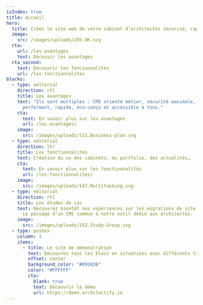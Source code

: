 ```yaml
---
isIndex: true
title: Accueil
hero:
  title: Créez le site web de votre cabinet d’architectes sécurisé, rapide et accessible à tous.
  image:
    src: /images/uploads/205.OK.svg
  cta:
    url: /les-avantages
    text: Découvir les avantages
  cta_second:
    text: Découvrir les foncionnalités
    url: /les-fonctionnalites
blocks:
  - type: editorial
    direction: rtl
    title: Les avantages
    text: "Ils sont multiples : CMS orienté métier, sécurité maximale, site web
      performant, rapide, éco-conçu et accessible à tous."
    cta:
      text: En savoir plus sur les avantages
      url: /les-avantages/
    image:
      src: /images/uploads/111.Business-plan.svg
  - type: editorial
    direction: ltr
    title: Les fonctionnalités
    text: Création du ou des cabinets, du portfolio, des actualités…
    cta:
      text: En savoir plus sur les fonctionnalités
      url: /les-fonctionnalites/
    image:
      src: /images/uploads/147.Multitasking.svg
  - type: editorial
    direction: rtl
    title: Les études de cas
    text: Découvrez bientôt nos expériences sur les migrations de site web de nos clients.
      Le passage d’un CMS commun à notre outil dédié aux architectes.
    image:
      src: /images/uploads/152.Study-Group.svg
  - type: pushes
    column: 1
    items:
      - title: Le site de démonstration
        text: Découvrez tous les blocs en situations avec différents types de contenus comme les cabinets, les projets…
        offset: center
        background_color: "#092036"
        color: "#FFFFFF"
        cta:
          blank: true
          text: Découvrir la démo
          url: https://demo.architectify.io
---
```

